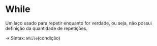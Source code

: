 # While

Um laço usado para repetir enquanto for verdade, ou seja, não possui definição da quantidade de repetições.

-> Sintax: `While`(condição)